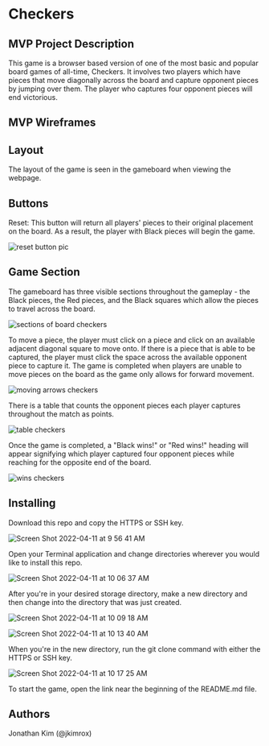 # Checkers

## MVP Project Description

This game is a browser based version of one of the most basic and popular board games of all-time, Checkers. It involves two players which have pieces that move diagonally across the board and capture opponent pieces by jumping over them. The player who captures four opponent pieces will end victorious.

## MVP Wireframes

## Layout

The layout of the game is seen in the gameboard when viewing the webpage.

## Buttons

Reset: This button will return all players' pieces to their original placement on the board. As a result, the player with Black pieces will begin the game.

![reset button pic](https://user-images.githubusercontent.com/102046331/163087127-583f3fe4-9cb8-48e3-8226-bb3f7b3d456e.png)

## Game Section

The gameboard has three visible sections throughout the gameplay - the Black pieces, the Red pieces, and the Black squares which allow the pieces to travel across the board.

![sections of board checkers](https://user-images.githubusercontent.com/102046331/163088186-99ef85bb-0fd5-4654-abb8-9ffe843835e5.png)

To move a piece, the player must click on a piece and click on an available adjacent diagonal square to move onto. If there is a piece that is able to be captured, the player must click the space across the available opponent piece to capture it. The game is completed when players are unable to move pieces on the board as the game only allows for forward movement.

![moving arrows checkers](https://user-images.githubusercontent.com/102046331/163087453-e493f6e8-26f7-43ee-b407-bd95142b9a90.png)

There is a table that counts the opponent pieces each player captures throughout the match as points.

![table checkers](https://user-images.githubusercontent.com/102046331/163087580-17c28b85-9f3b-4935-b040-37f6defa0c26.png)

Once the game is completed, a "Black wins!" or "Red wins!" heading will appear signifying which player captured four opponent pieces while reaching for the opposite end of the board.

![wins checkers](https://user-images.githubusercontent.com/102046331/163087768-8c71e8c2-4829-4c6c-9b40-7ef3198bc355.png)


## Installing

Download this repo and copy the HTTPS or SSH key.

![Screen Shot 2022-04-11 at 9 56 41 AM](https://user-images.githubusercontent.com/102046331/162768498-023ae19f-33f8-4101-8efa-47df68bcfd9d.png)

Open your Terminal application and change directories wherever you would like to install this repo.

![Screen Shot 2022-04-11 at 10 06 37 AM](https://user-images.githubusercontent.com/102046331/162769480-a0d78f0c-a846-4e5d-85a3-dcceac434a78.png)

After you're in your desired storage directory, make a new directory and then change into the directory that was just created.

![Screen Shot 2022-04-11 at 10 09 18 AM](https://user-images.githubusercontent.com/102046331/162770450-dc75a6e7-a4c0-4323-a2c9-5415741d4288.png)

![Screen Shot 2022-04-11 at 10 13 40 AM](https://user-images.githubusercontent.com/102046331/162771049-03156895-a149-4415-93f8-e35d60fbd787.png)

When you're in the new directory, run the git clone command with either the HTTPS or SSH key.

![Screen Shot 2022-04-11 at 10 17 25 AM](https://user-images.githubusercontent.com/102046331/162771543-84f7e4ce-629a-4021-aba4-77bdbe166935.png)

To start the game, open the link near the beginning of the README.md file.

## Authors

Jonathan Kim (@jkimrox)